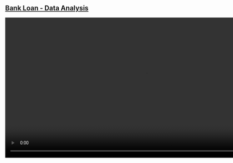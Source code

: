 ## [Bank Loan - Data Analysis](https://app.powerbi.com/view?r=eyJrIjoiMmZjYjg1NzctZTk0ZS00OTRmLThlYWUtZTlkZjA3ZjU4ODc2IiwidCI6IjFlYmE0NDNmLTIzZTUtNDUzNC05MGQxLTA5NzZhYWJlODZhYyIsImMiOjR9 "Power BI link")

<video
  src="https://github.com/Margaly-Flores/Bank-Loan-Analysis-PowerBI-SQL/raw/main/power%20bi/dashboard_video.mp4"
  controls
  width="900"
  title="Project Preview">
</video>

